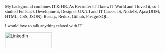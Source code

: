 <html>
<body>
<p><font face="Verdana">
My background combines IT & HR. As Recruiter IT I knew IT World and I loved it, so I studied Fullstack Development, Designer UX/UI and IT Career. JS, NodeJS, Ajax(DOM, HTML, CSS, JSON), Reactjs, Redux, Github, PostgreSQL. 

I would love to talk anything related with IT.
</font>
</p>

<a href="https://www.linkedin.com/in/hgnjr/"> 
<img alt="LinkedIn" src="https://www.paredro.com/wp-content/uploads/2019/01/LogoDelDi%CC%81a-LinkedIn-un-emblema-que-esta%CC%81-22dentro22.jpg"
         width=150" height="50"></img></a>


</body>
</html>
